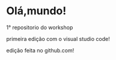 # Olá,mundo!
 1° repositorio do workshop

primeira edição com o visual 
studio code!

edição feita no github.com!
